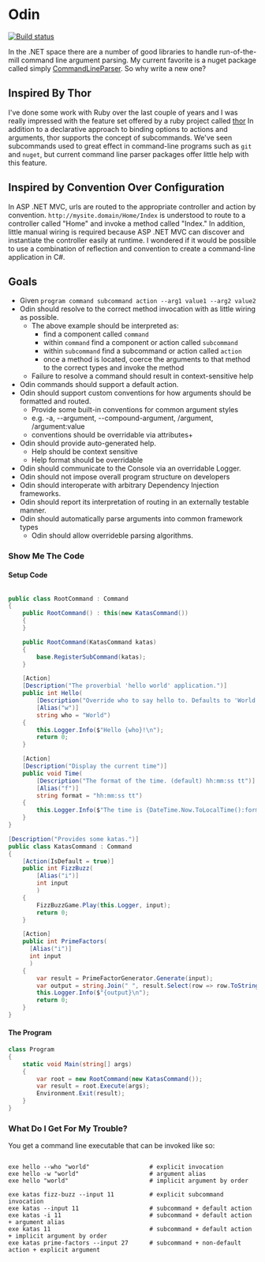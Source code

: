 # Odin

[![Build status](https://ci.appveyor.com/api/projects/status/4s75vka56cos0h87/branch/master?svg=true)](https://ci.appveyor.com/project/crmckenzie/odin/branch/master)

In the .NET space there are a number of good libraries to handle run-of-the-mill command line argument parsing.
My current favorite is a nuget package called simply [CommandLineParser].
So why write a new one?

## Inspired By Thor

I've done some work with Ruby over the last couple of years and I was really impressed with the feature set offered by a ruby project called [thor]
In addition to a declarative approach to binding options to actions and arguments, thor supports the concept of subcommands.
We've seen subcommands used to great effect in command-line programs such as `git` and `nuget`, but current command line parser packages
offer little help with this feature.

## Inspired by Convention Over Configuration

In ASP .NET MVC, urls are routed to the appropriate controller and action by convention. `http://mysite.domain/Home/Index` is understood to route to a controller called "Home" and invoke a method called "Index."
In addition, little manual wiring is required because ASP .NET MVC can discover and instantiate the controller easily at runtime.
I wondered if it would be possible to use a combination of reflection and convention to create a command-line application in C#.

## Goals

* Given `program command subcommand action --arg1 value1 --arg2 value2`
* Odin should resolve to the correct method invocation with as little wiring as possible.
    * The above example should be interpreted as:
        * find a component called `command`
        * within `command` find a component or action called `subcommand`
        * within `subcommand` find a subcommand or action called `action`
        * once a method is located, coerce the arguments to that method to the correct types and invoke the method
    * Failure to resolve a command should result in context-sensitive help
* Odin commands should support a default action.
* Odin should support custom conventions for how arguments should be formatted and routed.
  * Provide some built-in conventions for common argument styles
  * e.g. -a, --argument, --compound-argument, /argument, /argument:value
  * conventions should be overridable via attributes+
* Odin should provide auto-generated help.
  * Help should be context sensitive
  * Help format should be overridable
* Odin should communicate to the Console via an overridable Logger.
* Odin should not impose overall program structure on developers
* Odin should interoperate with arbitrary Dependency Injection frameworks.
* Odin should report its interpretation of routing in an externally testable manner.
* Odin should automatically parse arguments into common framework types
  * Odin should allow overrideble parsing algorithms.

### Show Me The Code

#### Setup Code

```csharp

public class RootCommand : Command
{
    public RootCommand() : this(new KatasCommand())
    {
    }

    public RootCommand(KatasCommand katas)
    {
        base.RegisterSubCommand(katas);
    }

    [Action]
    [Description("The proverbial 'hello world' application.")]
    public int Hello(
        [Description("Override who to say hello to. Defaults to 'World'.")]
        [Alias("w")]
        string who = "World")
    {
        this.Logger.Info($"Hello {who}!\n");
        return 0;
    }

    [Action]
    [Description("Display the current time")]
    public void Time(
        [Description("The format of the time. (default) hh:mm:ss tt")]
        [Alias("f")]
        string format = "hh:mm:ss tt")
    {
        this.Logger.Info($"The time is {DateTime.Now.ToLocalTime():format}\n");
    }
}

[Description("Provides some katas.")]
public class KatasCommand : Command
{
    [Action(IsDefault = true)]
    public int FizzBuzz(
        [Alias("i")]
        int input
        )
    {
        FizzBuzzGame.Play(this.Logger, input);
        return 0;
    }

    [Action]
    public int PrimeFactors(
      [Alias("i")]
      int input
      )
    {
        var result = PrimeFactorGenerator.Generate(input);
        var output = string.Join(" ", result.Select(row => row.ToString()));
        this.Logger.Info($"{output}\n");
        return 0;
    }
}


```

#### The Program

```csharp
class Program
{
    static void Main(string[] args)
    {
        var root = new RootCommand(new KatasCommand());
        var result = root.Execute(args);
        Environment.Exit(result);
    }
}
```

### What Do I Get For My Trouble?

You get a command line executable that can be invoked like so:

```

exe hello --who "world"                 # explicit invocation
exe hello -w "world"                    # argument alias
exe hello "world"                       # implicit argument by order

exe katas fizz-buzz --input 11          # explicit subcommand invocation
exe katas --input 11                    # subcommand + default action
exe katas -i 11                         # subcommand + default action + argument alias
exe katas 11                            # subcommand + default action + implicit argument by order
exe katas prime-factors --input 27      # subcommand + non-default action + explicit argument
```

[CommandLineParser]:https://www.nuget.org/packages/CommandLineParser
[thor]:http://whatisthor.com